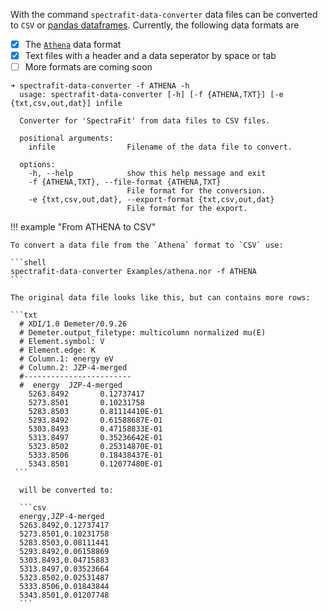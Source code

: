 With the command `spectrafit-data-converter` data files can be converted to
`CSV` or [pandas dataframes][1]. Currently, the following data formats are

- [x] The [`Athena`][2] data format
- [x] Text files with a header and a data seperator by space or tab
- [ ] More formats are coming soon

```shell
➜ spectrafit-data-converter -f ATHENA -h
  usage: spectrafit-data-converter [-h] [-f {ATHENA,TXT}] [-e {txt,csv,out,dat}] infile

  Converter for 'SpectraFit' from data files to CSV files.

  positional arguments:
    infile                Filename of the data file to convert.

  options:
    -h, --help            show this help message and exit
    -f {ATHENA,TXT}, --file-format {ATHENA,TXT}
                          File format for the conversion.
    -e {txt,csv,out,dat}, --export-format {txt,csv,out,dat}
                          File format for the export.
```

!!! example "From ATHENA to CSV"

    To convert a data file from the `Athena` format to `CSV` use:

    ```shell
    spectrafit-data-converter Examples/athena.nor -f ATHENA
    ```

    The original data file looks like this, but can contains more rows:

    ```txt
      # XDI/1.0 Demeter/0.9.26
      # Demeter.output_filetype: multicolumn normalized mu(E)
      # Element.symbol: V
      # Element.edge: K
      # Column.1: energy eV
      # Column.2: JZP-4-merged
      #------------------------
      #  energy  JZP-4-merged
        5263.8492       0.12737417
        5273.8501       0.10231758
        5283.8503       0.81114410E-01
        5293.8492       0.61588687E-01
        5303.8493       0.47158833E-01
        5313.8497       0.35236642E-01
        5323.8502       0.25314870E-01
        5333.8506       0.18438437E-01
        5343.8501       0.12077480E-01
     ```

      will be converted to:

      ```csv
      energy,JZP-4-merged
      5263.8492,0.12737417
      5273.8501,0.10231758
      5283.8503,0.08111441
      5293.8492,0.06158869
      5303.8493,0.04715883
      5313.8497,0.03523664
      5323.8502,0.02531487
      5333.8506,0.01843844
      5343.8501,0.01207748
      ```

[1]: https://pandas.pydata.org/pandas-docs/stable/reference/api/pandas.DataFrame.html
[2]: https://bruceravel.github.io/demeter/documents/Athena/other/plugin.html
